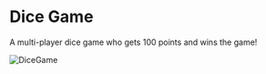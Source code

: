 # Dice Game
A multi-player dice game who gets 100 points and wins the game!
  
![DiceGame](https://imgur.com/IbxEcJ6.jpg)
